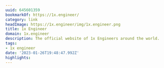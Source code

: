 ```yaml
---
uuid: 645601359
bookmarkOf: https://1x.engineer/
category: link
headImage: https://1x.engineer/img/1x.engineer.png
title: 1x Engineer
domain: 1x.engineer
description: The official website of 1x Engineers around the world.
tags:
- 1x engineer
date: '2023-01-26T19:48:47.992Z'
highlights:
---
```



